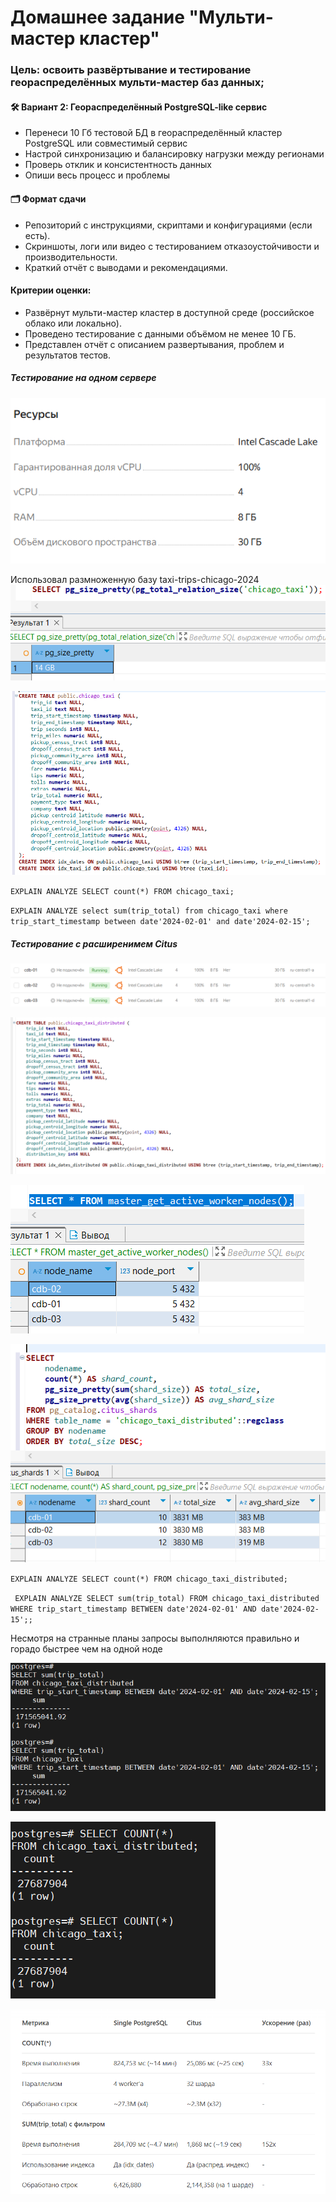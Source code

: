 # Домашнее задание "Мульти-мастер кластер"

### Цель: освоить развёртывание и тестирование геораспределённых мульти-мастер баз данных;



#### 🛠 **Вариант 2: Геораспределённый PostgreSQL-like сервис**

* Перенеси 10 Гб тестовой БД в геораспределённый кластер PostgreSQL или совместимый сервис
* Настрой синхронизацию и балансировку нагрузки между регионами
* Проверь отклик и консистентность данных
* Опиши весь процесс и проблемы

#### **🗂 Формат сдачи**

* Репозиторий с инструкциями, скриптами и конфигурациями (если есть).
* Скриншоты, логи или видео с тестированием отказоустойчивости и производительности.
* Краткий отчёт с выводами и рекомендациями.

#### Критерии оценки:

* Развёрнут мульти-мастер кластер в доступной среде (российское облако или локально).
* Проведено тестирование с данными объёмом не менее 10 ГБ.
* Представлен отчёт с описанием развертывания, проблем и результатов тестов.

##### Тестирование на одном сервере
![af5a2a9a25b4609a99dd527fdf907ee2.png](./af5a2a9a25b4609a99dd527fdf907ee2.png)

Использовал размноженную базу taxi-trips-chicago-2024
![db86ceef3f832a62c640da7b6210e5cf.png](./db86ceef3f832a62c640da7b6210e5cf.png)

![650d3d00533e22a78e6f9b4645e24083.png](./650d3d00533e22a78e6f9b4645e24083.png)

`EXPLAIN ANALYZE SELECT count(*) FROM chicago_taxi;`

<!--  Finalize Aggregate  (cost=1893221.12..1893221.13 rows=1 width=8) (actual time=824620.153..824660.083 rows=1 loops=1)
   ->  Gather  (cost=1893220.70..1893221.11 rows=4 width=8) (actual time=824593.306..824660.033 rows=4 loops=1)
         Workers Planned: 4
         Workers Launched: 3
         ->  Partial Aggregate  (cost=1892220.70..1892220.71 rows=1 width=8) (actual time=824576.913..824576.914 rows=1 loops=4)
               ->  Parallel Seq Scan on chicago_taxi  (cost=0.00..1874915.76 rows=6921976 width=0) (actual time=4.083..824138.911 rows=6921976 loops=4)
 Planning Time: 0.591 ms
 JIT:
   Functions: 10
   Options: Inlining true, Optimization true, Expressions true, Deforming true
   Timing: Generation 0.989 ms (Deform 0.000 ms), Inlining 433.220 ms, Optimization 36.102 ms, Emission 35.382 ms, Total 505.693 ms
 Execution Time: 824752.896 ms
(12 rows) -->

`EXPLAIN ANALYZE select sum(trip_total) from chicago_taxi where trip_start_timestamp between date'2024-02-01' and date'2024-02-15';`


<!--  Aggregate  (cost=156738.61..156738.62 rows=1 width=32) (actual time=284706.701..284706.704 rows=1 loops=1)
   ->  Bitmap Heap Scan on chicago_taxi  (cost=1567.05..156392.51 rows=138440 width=32) (actual time=361.915..283222.139 rows=6426880 loops=1)
         Recheck Cond: ((trip_start_timestamp >= '2024-02-01'::date) AND (trip_start_timestamp <= '2024-02-15'::date))
         Heap Blocks: exact=343965
         ->  Bitmap Index Scan on idx_dates  (cost=0.00..1532.44 rows=138440 width=0) (actual time=266.778..266.778 rows=6426880 loops=1)
               Index Cond: ((trip_start_timestamp >= '2024-02-01'::date) AND (trip_start_timestamp <= '2024-02-15'::date))
 Planning Time: 0.091 ms
 JIT:
   Functions: 5
   Options: Inlining false, Optimization false, Expressions true, Deforming true
   Timing: Generation 0.487 ms (Deform 0.272 ms), Inlining 0.000 ms, Optimization 0.423 ms, Emission 5.026 ms, Total 5.936 ms
 Execution Time: 284708.777 ms
(12 rows) -->


##### Тестирование с расширенимем Citus

![1f0cad3941ed754dbd90897b35b081d6.png](./1f0cad3941ed754dbd90897b35b081d6.png)

![97d78681a84ae3e4fc250960b37678cf.png](./97d78681a84ae3e4fc250960b37678cf.png)

![a3de169bb498e2ce6781f6722ddc89cd.png](./a3de169bb498e2ce6781f6722ddc89cd.png)

![0aea7fe9ae0daf2caba9c4285f3dbe14.png](./0aea7fe9ae0daf2caba9c4285f3dbe14.png)


`EXPLAIN ANALYZE SELECT count(*) FROM chicago_taxi_distributed;`

<!--  QUERY PLAN                                               
--------------------------------------------------------------------------------------------------------------------------------------------------------------------------------------------------------------------
 Aggregate  (cost=250.00..250.02 rows=1 width=8) (actual time=25085.749..25085.750 rows=1 loops=1)
   ->  Custom Scan (Citus Adaptive)  (cost=0.00..0.00 rows=100000 width=8) (actual time=25085.727..25085.733 rows=32 loops=1)
         Task Count: 32
         Tuple data received from nodes: 256 bytes
         Tasks Shown: One of 32
         ->  Task
               Tuple data received from node: 8 bytes
               Node: host=cdb-03 port=5432 dbname=postgres
               ->  Finalize Aggregate  (cost=256289.83..256289.85 rows=1 width=8) (actual time=21497.621..21505.333 rows=1 loops=1)
                     ->  Gather  (cost=256289.41..256289.82 rows=4 width=8) (actual time=21497.443..21505.319 rows=2 loops=1)
                           Workers Planned: 4
                           Workers Launched: 1
                           ->  Partial Aggregate  (cost=255289.41..255289.42 rows=1 width=8) (actual time=21483.970..21483.971 rows=1 loops=2)
                                 ->  Parallel Seq Scan on chicago_taxi_distributed_102085 chicago_taxi_distributed  (cost=0.00..252406.33 rows=1153233 width=0) (actual time=8.621..20780.710 rows=2306466 loops=2)
                   Planning Time: 0.562 ms
                   JIT:
                     Functions: 6
                     Options: Inlining false, Optimization false, Expressions true, Deforming true
                     Timing: Generation 5.470 ms (Deform 0.000 ms), Inlining 0.000 ms, Optimization 15.373 ms, Emission 1195.597 ms, Total 1216.440 ms
                   Execution Time: 25035.730 ms
 Planning Time: 0.995 ms
 Execution Time: 25085.827 ms
(22 rows)
 -->

`
EXPLAIN ANALYZE SELECT sum(trip_total)
FROM chicago_taxi_distributed
WHERE trip_start_timestamp BETWEEN date'2024-02-01' AND date'2024-02-15';;`


<!--   Aggregate  (cost=250.00..250.01 rows=1 width=32) (actual time=1868.450..1868.452 rows=1 loops=1)
   ->  Custom Scan (Citus Adaptive)  (cost=0.00..0.00 rows=100000 width=32) (actual time=1867.338..1867.344 rows=32 loops=1)
         Task Count: 32
         Tuple data received from nodes: 56 bytes
         Tasks Shown: One of 32
         ->  Task
               Tuple data received from node: 14 bytes
               Node: host=cdb-01 port=5432 dbname=postgres
               ->  Aggregate  (cost=51520.18..51520.19 rows=1 width=32) (actual time=1849.020..1849.022 rows=1 loops=1)
                     ->  Bitmap Heap Scan on chicago_taxi_distributed_102096 chicago_taxi_distributed  (cost=523.89..51404.79 rows=46152 width=32) (actual time=141.128..1410.378 rows=2144358 loops=1)
                           Recheck Cond: ((trip_start_timestamp >= '2024-02-01'::date) AND (trip_start_timestamp <= '2024-02-15'::date))
                           Heap Blocks: exact=112382
                           ->  Bitmap Index Scan on idx_dates_distributed_102096  (cost=0.00..512.36 rows=46152 width=0) (actual time=111.472..111.473 rows=2144358 loops=1)
                                 Index Cond: ((trip_start_timestamp >= '2024-02-01'::date) AND (trip_start_timestamp <= '2024-02-15'::date))
                   Planning Time: 0.114 ms
                   Execution Time: 1849.819 ms
 Planning Time: 0.761 ms
 Execution Time: 1868.481 ms
(18 rows)
 -->


Несмотря на странные планы запросы выполнляются правильно и горадо быстрее чем на одной ноде

![02c82f3776cce5dbedeb14168bd394cf.png](./02c82f3776cce5dbedeb14168bd394cf.png)

![24e94cf15b6a70b7d544eb42be7dc73b.png](./24e94cf15b6a70b7d544eb42be7dc73b.png)

![5f2871756da99c08170be28222ad774d.png](./5f2871756da99c08170be28222ad774d.png)

